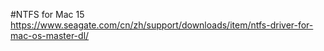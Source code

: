
#NTFS for Mac 15
https://www.seagate.com/cn/zh/support/downloads/item/ntfs-driver-for-mac-os-master-dl/
